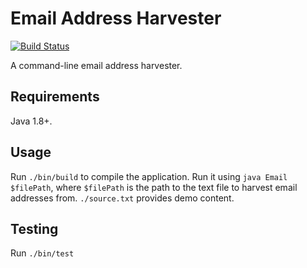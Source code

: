 # Email Address Harvester

[![Build Status](https://travis-ci.org/bartfeenstra/email-java.svg?branch=master)](https://travis-ci.org/bartfeenstra/email-java)

A command-line email address harvester. 

## Requirements
Java 1.8+.

## Usage
Run `./bin/build` to compile the application. Run it using `java Email $filePath`, where `$filePath` is the path to the
text file to harvest email addresses from. `./source.txt` provides demo content.

## Testing
Run `./bin/test`
